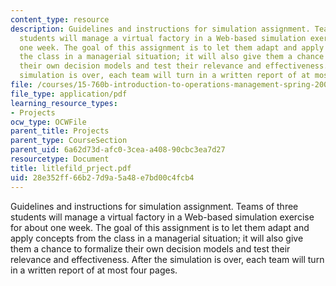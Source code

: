 ```yaml
---
content_type: resource
description: Guidelines and instructions for simulation assignment. Teams of three
  students will manage a virtual factory in a Web-based simulation exercise for about
  one week. The goal of this assignment is to let them adapt and apply concepts from
  the class in a managerial situation; it will also give them a chance to formalize
  their own decision models and test their relevance and effectiveness. After the
  simulation is over, each team will turn in a written report of at most four pages.
file: /courses/15-760b-introduction-to-operations-management-spring-2004/28e352ff66b27d9a5a48e7bd00c4fcb4_litlefild_prject.pdf
file_type: application/pdf
learning_resource_types:
- Projects
ocw_type: OCWFile
parent_title: Projects
parent_type: CourseSection
parent_uid: 6a62d73d-afc0-3cea-a408-90cbc3ea7d27
resourcetype: Document
title: litlefild_prject.pdf
uid: 28e352ff-66b2-7d9a-5a48-e7bd00c4fcb4
---
```

Guidelines and instructions for simulation assignment. Teams of three students will manage a virtual factory in a Web-based simulation exercise for about one week. The goal of this assignment is to let them adapt and apply concepts from the class in a managerial situation; it will also give them a chance to formalize their own decision models and test their relevance and effectiveness. After the simulation is over, each team will turn in a written report of at most four pages.

